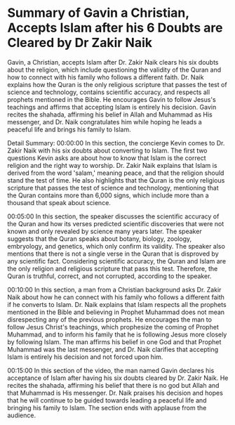 # Summary of Gavin a Christian, Accepts Islam after his 6 Doubts are Cleared by Dr Zakir Naik

Gavin, a Christian, accepts Islam after Dr. Zakir Naik clears his six doubts about the religion, which include questioning the validity of the Quran and how to connect with his family who follows a different faith. Dr. Naik explains how the Quran is the only religious scripture that passes the test of science and technology, contains scientific accuracy, and respects all prophets mentioned in the Bible. He encourages Gavin to follow Jesus's teachings and affirms that accepting Islam is entirely his decision. Gavin recites the shahada, affirming his belief in Allah and Muhammad as His messenger, and Dr. Naik congratulates him while hoping he leads a peaceful life and brings his family to Islam.

Detail Summary: 
00:00:00
In this section, the concierge Kevin comes to Dr. Zakir Naik with his six doubts about converting to Islam. The first two questions Kevin asks are about how to know that Islam is the correct religion and the right way to worship. Dr. Zakir Naik explains that Islam is derived from the word 'salam,' meaning peace, and that the religion should stand the test of time. He also highlights that the Quran is the only religious scripture that passes the test of science and technology, mentioning that the Quran contains more than 6,000 signs,  which include more than a thousand that speak about science.

00:05:00
In this section, the speaker discusses the scientific accuracy of the Quran and how its verses predicted scientific discoveries that were not known and only revealed by science many years later. The speaker suggests that the Quran speaks about botany, biology, zoology, embryology, and genetics, which only confirm its validity. The speaker also mentions that there is not a single verse in the Quran that is disproved by any scientific fact. Considering scientific accuracy, the Quran and Islam are the only religion and religious scripture that pass this test. Therefore, the Quran is truthful, correct, and not corrupted, according to the speaker.

00:10:00
In this section, a man from a Christian background asks Dr. Zakir Naik about how he can connect with his family who follows a different faith if he converts to Islam. Dr. Naik explains that Islam respects all the prophets mentioned in the Bible and believing in Prophet Muhammad does not mean disrespecting any of the previous prophets. He encourages the man to follow Jesus Christ's teachings, which prophesize the coming of Prophet Muhammad, and to inform his family that he is following Jesus more closely by following Islam. The man affirms his belief in one God and that Prophet Muhammad was the last messenger, and Dr. Naik clarifies that accepting Islam is entirely his decision and not forced upon him.

00:15:00
In this section of the video, the man named Gavin declares his acceptance of Islam after having his six doubts cleared by Dr. Zakir Naik. He recites the shahada, affirming his belief that there is no god but Allah and that Muhammad is His messenger. Dr. Naik praises his decision and hopes that he will continue to be guided towards leading a peaceful life and bringing his family to Islam. The section ends with applause from the audience.


